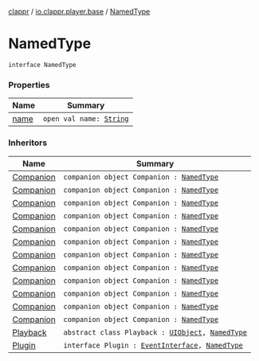 [clappr](../../index.md) / [io.clappr.player.base](../index.md) / [NamedType](./index.md)

# NamedType

`interface NamedType`

### Properties

| Name | Summary |
|---|---|
| [name](name.md) | `open val name: `[`String`](https://kotlinlang.org/api/latest/jvm/stdlib/kotlin/-string/index.html) |

### Inheritors

| Name | Summary |
|---|---|
| [Companion](../../io.clappr.player.plugin/-loading-plugin/-companion/index.md) | `companion object Companion : `[`NamedType`](./index.md) |
| [Companion](../../io.clappr.player.plugin/-poster-plugin/-companion/index.md) | `companion object Companion : `[`NamedType`](./index.md) |
| [Companion](../../io.clappr.player.plugin.container/-container-plugin/-companion/index.md) | `companion object Companion : `[`NamedType`](./index.md) |
| [Companion](../../io.clappr.player.plugin.container/-u-i-container-plugin/-companion/index.md) | `companion object Companion : `[`NamedType`](./index.md) |
| [Companion](../../io.clappr.player.plugin.control/-fullscreen-button/-companion/index.md) | `companion object Companion : `[`NamedType`](./index.md) |
| [Companion](../../io.clappr.player.plugin.control/-media-control/-companion/index.md) | `companion object Companion : `[`NamedType`](./index.md) |
| [Companion](../../io.clappr.player.plugin.control/-play-button/-companion/index.md) | `companion object Companion : `[`NamedType`](./index.md) |
| [Companion](../../io.clappr.player.plugin.control/-seekbar-plugin/-companion/index.md) | `companion object Companion : `[`NamedType`](./index.md) |
| [Companion](../../io.clappr.player.plugin.control/-time-indicator-plugin/-companion/index.md) | `companion object Companion : `[`NamedType`](./index.md) |
| [Companion](../../io.clappr.player.plugin.core/-core-plugin/-companion/index.md) | `companion object Companion : `[`NamedType`](./index.md) |
| [Companion](../../io.clappr.player.plugin.core/-u-i-core-plugin/-companion/index.md) | `companion object Companion : `[`NamedType`](./index.md) |
| [Companion](../../io.clappr.player.plugin.core.externalinput/-external-input-plugin/-companion/index.md) | `companion object Companion : `[`NamedType`](./index.md) |
| [Playback](../../io.clappr.player.components/-playback/index.md) | `abstract class Playback : `[`UIObject`](../-u-i-object/index.md)`, `[`NamedType`](./index.md) |
| [Plugin](../../io.clappr.player.plugin/-plugin/index.md) | `interface Plugin : `[`EventInterface`](../-event-interface/index.md)`, `[`NamedType`](./index.md) |
